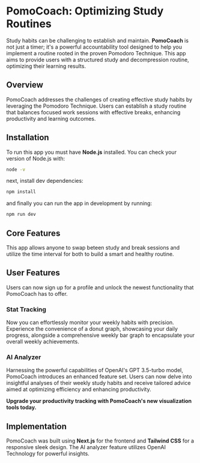 # PomoCoach: Optimizing Study Routines
Study habits can be challenging to establish and maintain. **PomoCoach** is not just a timer; it's a powerful accountability tool designed to help you implement a routine rooted in the proven Pomodoro Technique. This app aims to provide users with a structured study and decompression routine, optimizing their learning results.

## Overview
PomoCoach addresses the challenges of creating effective study habits by leveraging the Pomodoro Technique. Users can establish a study routine that balances focused work sessions with effective breaks, enhancing productivity and learning outcomes.

## Installation
To run this app you must have **Node.js** installed. You can check your version of Node.js with:
```bash
node -v
```
next, install dev dependencies:
```bash
npm install
```
and finally you can run the app in development by running:
```bash
npm run dev
```

## Core Features
This app allows anyone to swap beteen study and break sessions and utilize the time interval for both to build a smart and healthy routine.

## User Features
Users can now sign up for a profile and unlock the newest functionality that PomoCoach has to offer.

### Stat Tracking
Now you can effortlessly monitor your weekly habits with precision. Experience the convenience of a donut graph, showcasing your daily progress, alongside a comprehensive weekly bar graph to encapsulate your overall weekly achievements.

### AI Analyzer
Harnessing the powerful capabilities of OpenAI's GPT 3.5-turbo model, PomoCoach introduces an enhanced feature set. Users can now delve into insightful analyses of their weekly study habits and receive tailored advice aimed at optimizing efficiency and enhancing productivity.


**Upgrade your productivity tracking with PomoCoach's new visualization tools today.**

## Implementation
PomoCoach was built using **Next.js** for the frontend and **Tailwind CSS** for a responsive sleek design. The AI analyzer feature utilizes OpenAI Technology for powerful insights.